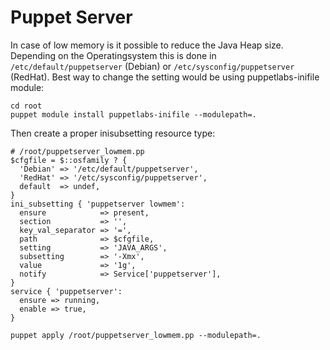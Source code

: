 # Puppet Server

In case of low memory is it possible to reduce the Java Heap size.
Depending on the Operatingsystem this is done in ```/etc/default/puppetserver``` (Debian) or ```/etc/sysconfig/puppetserver``` (RedHat).
Best way to change the setting would be using puppetlabs-inifile module:

    cd root
    puppet module install puppetlabs-inifile --modulepath=.

Then create a proper inisubsetting resource type:

    # /root/puppetserver_lowmem.pp
    $cfgfile = $::osfamily ? {
      'Debian' => '/etc/default/puppetserver',
      'RedHat' => '/etc/sysconfig/puppetserver',
      default  => undef,
    }
    ini_subsetting { 'puppetserver lowmem':
      ensure            => present,
      section           => '',
      key_val_separator => '=',
      path              => $cfgfile,
      setting           => 'JAVA_ARGS',
      subsetting        => '-Xmx',
      value             => '1g',
      notify            => Service['puppetserver'],
    }
    service { 'puppetserver':
      ensure => running,
      enable => true,
    }

```
puppet apply /root/puppetserver_lowmem.pp --modulepath=.
```


